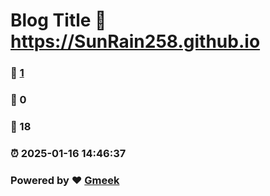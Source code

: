 # Blog Title :link: https://SunRain258.github.io 
### :page_facing_up: [1](https://SunRain258.github.io/tag.html) 
### :speech_balloon: 0 
### :hibiscus: 18 
### :alarm_clock: 2025-01-16 14:46:37 
### Powered by :heart: [Gmeek](https://github.com/Meekdai/Gmeek)
